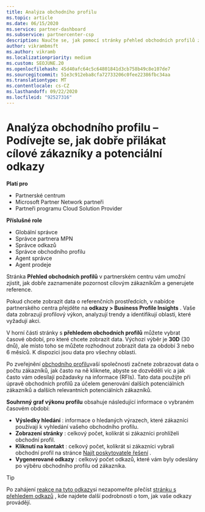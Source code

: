 ```yaml
---
title: Analýza obchodního profilu
ms.topic: article
ms.date: 06/15/2020
ms.service: partner-dashboard
ms.subservice: partnercenter-csp
description: Naučte se, jak pomocí stránky přehled obchodních profilů zjistit, jak dobře zaznamenáte pozornost cílovým zákazníkům a generujete reference.
author: vikrambmsft
ms.author: vikramb
ms.localizationpriority: medium
ms.custom: SEOJUNE.20
ms.openlocfilehash: 45d40afc64c5c64801841d3cb758b49c8e107de7
ms.sourcegitcommit: 51e3c912eba8cfa72733206c0fee22386fbc34aa
ms.translationtype: MT
ms.contentlocale: cs-CZ
ms.lasthandoff: 09/22/2020
ms.locfileid: "92527316"
---
```

# <a name="analyze-your-business-profile---see-how-well-you-attract-target-customers-and-potential-referrals"></a>Analýza obchodního profilu – Podívejte se, jak dobře přilákat cílové zákazníky a potenciální odkazy
<!-- 
https://go.microsoft.com/fwlink/?linkid=849120
-->

**Platí pro**

- Partnerské centrum
- Microsoft Partner Network partneři
- Partneři programu Cloud Solution Provider

**Příslušné role**

- Globální správce
- Správce partnera MPN
- Správce odkazů
- Správce obchodního profilu
- Agent správce
- Agent prodeje

Stránka **Přehled obchodních profilů** v partnerském centru vám umožní zjistit, jak dobře zaznamenáte pozornost cílovým zákazníkům a generujete reference.

Pokud chcete zobrazit data o referenčních prostředcích, v nabídce partnerského centra přejděte na **odkazy > Business Profile Insights** . Vaše data zobrazují profilový výkon, analyzují trendy a identifikují oblasti, které vyžadují akci.

V horní části stránky s **přehledem obchodních profilů** můžete vybrat časové období, pro které chcete zobrazit data. Výchozí výběr je **30D** (30 dnů), ale místo toho se můžete rozhodnout zobrazit data za období 3 nebo 6 měsíců. K dispozici jsou data pro všechny oblasti.

Po zveřejnění [obchodního profilu](create-a-marketing-profile.md)vaší společnosti začnete zobrazovat data o počtu zákazníků, jak často na ně kliknete, abyste se dozvěděli víc a jak často vám odesílají požadavky na informace (RFIs). Tato data použijte při úpravě obchodních profilů za účelem generování dalších potenciálních zákazníků a dalších relevantních potenciálních zákazníků.

**Souhrnný graf výkonu profilu** obsahuje následující informace o vybraném časovém období:

- **Výsledky hledání** : informace o hledaných výrazech, které zákazníci používají k vyhledání vašeho obchodního profilu.
- **Zobrazení stránky** : celkový počet, kolikrát si zákazníci prohlíželi obchodní profil.
- **Kliknutí na kontakt** : celkový počet, kolikrát si zákazníci vybrali obchodní profil na stránce [Najít poskytovatele řešení](https://www.microsoft.com/solution-providers/home) .
- **Vygenerované odkazy** : celkový počet odkazů, které vám byly odeslány po výběru obchodního profilu od zákazníka.

> [!TIP]
> Po zahájení [reakce na tyto odkazy](manage-leads.md)si nezapomeňte přečíst [stránku s přehledem odkazů](referral-insights.md) , kde najdete další podrobnosti o tom, jak vaše odkazy provádějí.
